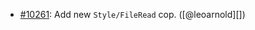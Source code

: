 * [#10261](https://github.com/rubocop/rubocop/pull/10261): Add new `Style/FileRead` cop. ([@leoarnold][])

